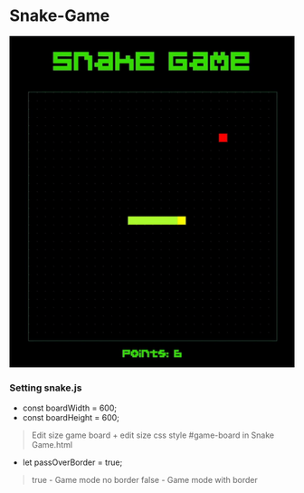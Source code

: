 # Snake-Game

![](https://github.com/YanaShineRu/Snake-Game/blob/main/SnakeGame.gif)

### Setting snake.js

* const boardWidth = 600;
* const boardHeight = 600;
> Edit size game board + edit size css style #game-board in Snake Game.html
* let passOverBorder = true; 
> true - Game mode no border
> false - Game mode with border
